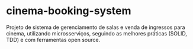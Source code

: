 # cinema-booking-system
Projeto de sistema de gerenciamento de salas e venda de ingressos para cinema, utilizando microsserviços, seguindo as melhores práticas (SOLID, TDD) e com ferramentas open source.
